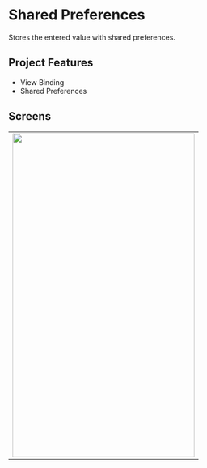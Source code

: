 # Shared Preferences
Stores the entered value with shared preferences.

## Project Features
- View Binding
- Shared Preferences

## Screens

<table>
  <tr>
    <td><img src="https://raw.githubusercontent.com/yurtseven/sharedPreferences/master/screenshots/Screenshot_20220926_205725.png" height="640" width="360"></td>
  </tr>
</table>
